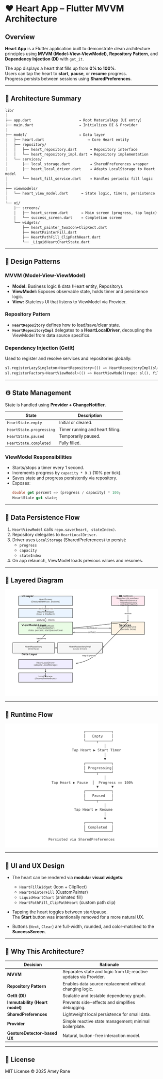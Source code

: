 # ❤️ Heart App – Flutter MVVM Architecture

## Overview

**Heart App** is a Flutter application built to demonstrate clean architecture principles using **MVVM (Model-View-ViewModel)**, **Repository Pattern**, and **Dependency Injection (DI)** with `get_it`.

The app displays a heart that fills up from **0% to 100%**.  
Users can tap the heart to **start**, **pause**, or **resume** progress.  
Progress persists between sessions using **SharedPreferences**.

---

## 🧩 Architecture Summary

```
lib/
│
├── app.dart                      → Root MaterialApp (UI entry)
├── main.dart                     → Initializes DI & Provider
│
├── model/                        → Data layer
│   ├── heart.dart                    → Core Heart entity
│   ├── repository/
│   │   ├── heart_repository.dart      → Repository interface
│   │   └── heart_repository_impl.dart → Repository implementation
│   └── services/
│       ├── local_storage.dart         → SharedPreferences wrapper
│       ├── heart_local_driver.dart    → Adapts LocalStorage to Heart model
│       └── heart_fill_service.dart    → Handles periodic fill logic
│
├── viewmodels/
│   └── heart_view_model.dart      → State logic, timers, persistence
│
└── ui/
    ├── screens/
    │   ├── heart_screen.dart      → Main screen (progress, tap logic)
    │   └── success_screen.dart    → Completion screen
    └── widgets/
        ├── heart_painter_twoIcon+ClipRect.dart
        ├── HeartPainterFill.dart
        ├── HeartPathFill_ClipPathHeart.dart
        └── _LiquidHeartChartState.dart
```

---

## 🧠 Design Patterns

### MVVM (Model-View-ViewModel)

- **Model:** Business logic & data (Heart entity, Repository).
- **ViewModel:** Exposes observable state, holds timer and persistence logic.
- **View:** Stateless UI that listens to ViewModel via Provider.

### Repository Pattern

- **`HeartRepository`** defines how to load/save/clear state.
- **`HeartRepositoryImpl`** delegates to a **HeartLocalDriver**, decoupling the ViewModel from data source specifics.

### Dependency Injection (GetIt)

Used to register and resolve services and repositories globally:

```dart
sl.registerLazySingleton<HeartRepository>(() => HeartRepositoryImpl(sl<HeartLocalDriver>()));
sl.registerFactory<HeartViewModel>(() => HeartViewModel(repo: sl(), filler: sl()));
```

---

## ⚙️ State Management

State is handled using **Provider + ChangeNotifier**.

| State                    | Description                      |
| ------------------------ | -------------------------------- |
| `HeartState.empty`       | Initial or cleared.              |
| `HeartState.progressing` | Timer running and heart filling. |
| `HeartState.paused`      | Temporarily paused.              |
| `HeartState.completed`   | Fully filled.                    |

### ViewModel Responsibilities

- Starts/stops a timer every 1 second.
- Increments progress by `capacity * 0.1` (10% per tick).
- Saves state and progress persistently via repository.
- Exposes:
  ```dart
  double get percent => (progress / capacity) * 100;
  HeartState get state;
  ```

---

## 💾 Data Persistence Flow

1. `HeartViewModel` calls `repo.save(heart, stateIndex)`.
2. Repository delegates to `HeartLocalDriver`.
3. Driver uses `LocalStorage` (SharedPreferences) to persist:
   - `progress`
   - `capacity`
   - `stateIndex`
4. On app relaunch, ViewModel loads previous values and resumes.

---

## 🧱 Layered Diagram

![Architecture Layers](./architecture_layers.png)

---

## 🔄 Runtime Flow

![Runtime Flow](./runtime_flow.png)

---

## 🎨 UI and UX Design

- The heart can be rendered via **modular visual widgets**:

  - `HeartFillWidget` (Icon + ClipRect)
  - `HeartPainterFill` (CustomPainter)
  - `LiquidHeartChart` (animated fill)
  - `HeartPathFill_ClipPathHeart` (custom path clip)

- Tapping the heart toggles between start/pause.  
  The **Start** button was intentionally removed for a more natural UX.

- Buttons (`Next`, `Clear`) are full-width, rounded, and color-matched to the **SuccessScreen**.

---

## 🧩 Why This Architecture?

| Decision                       | Rationale                                                         |
| ------------------------------ | ----------------------------------------------------------------- |
| **MVVM**                       | Separates state and logic from UI; reactive updates via Provider. |
| **Repository Pattern**         | Enables data source replacement without changing logic.           |
| **GetIt (DI)**                 | Scalable and testable dependency graph.                           |
| **Immutability (Heart model)** | Prevents side-effects and simplifies debugging.                   |
| **SharedPreferences**          | Lightweight local persistence for small data.                     |
| **Provider**                   | Simple reactive state management; minimal boilerplate.            |
| **GestureDetector-based UX**   | Natural, button-free interaction model.                           |

---

## 🧾 License

MIT License © 2025 Amey Rane
